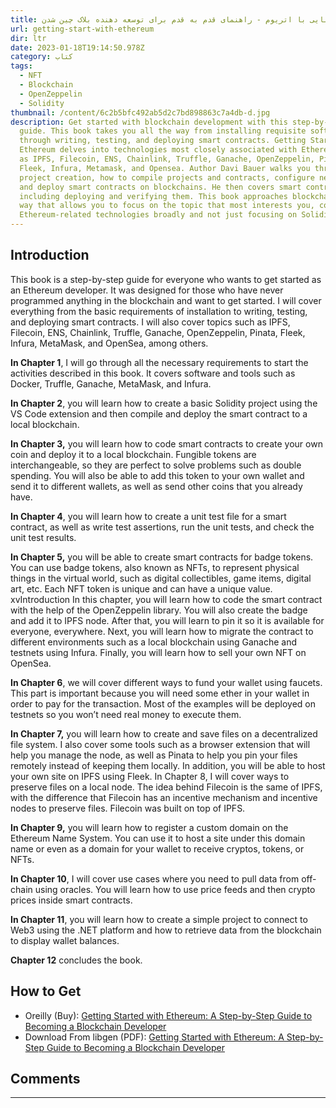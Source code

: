```yaml
---
title: آشنایی با اتریوم - راهنمای قدم به قدم برای توسعه دهنده بلاک چین شدن
url: getting-start-with-ethereum
dir: ltr
date: 2023-01-18T19:14:50.978Z
category: کتاب
tags:
  - NFT
  - Blockchain
  - OpenZeppelin
  - Solidity
thumbnail: /content/6c2b5bfc492ab5d2c7bd898863c7a4db-d.jpg
description: Get started with blockchain development with this step-by-step
  guide. This book takes you all the way from installing requisite software
  through writing, testing, and deploying smart contracts. Getting Started with
  Ethereum delves into technologies most closely associated with Ethereum, such
  as IPFS, Filecoin, ENS, Chainlink, Truffle, Ganache, OpenZeppelin, Pinata,
  Fleek, Infura, Metamask, and Opensea. Author Davi Bauer walks you through
  project creation, how to compile projects and contracts, configure networks,
  and deploy smart contracts on blockchains. He then covers smart contracts,
  including deploying and verifying them. This book approaches blockchain in a
  way that allows you to focus on the topic that most interests you, covering
  Ethereum-related technologies broadly and not just focusing on Solidity.
---
```


## Introduction

This book is a step-by-step guide for everyone who wants to get started
as an Ethereum developer. It was designed for those who have never
programmed anything in the blockchain and want to get started.
I will cover everything from the basic requirements of installation to
writing, testing, and deploying smart contracts. I will also cover topics such
as IPFS, Filecoin, ENS, Chainlink, Truffle, Ganache, OpenZeppelin, Pinata,
Fleek, Infura, MetaMask, and OpenSea, among others.

**In Chapter 1**, I will go through all the necessary requirements to start
the activities described in this book. It covers software and tools such as
Docker, Truffle, Ganache, MetaMask, and Infura.

**In Chapter 2**, you will learn how to create a basic Solidity project using
the VS Code extension and then compile and deploy the smart contract to
a local blockchain.

**In Chapter 3,** you will learn how to code smart contracts to create
your own coin and deploy it to a local blockchain. Fungible tokens are
interchangeable, so they are perfect to solve problems such as double
spending. You will also be able to add this token to your own wallet
and send it to different wallets, as well as send other coins that you
already have.

**In Chapter 4**, you will learn how to create a unit test file for a smart
contract, as well as write test assertions, run the unit tests, and check the
unit test results.

**In Chapter 5,** you will be able to create smart contracts for badge
tokens. You can use badge tokens, also known as NFTs, to represent
physical things in the virtual world, such as digital collectibles, game items,
digital art, etc. Each NFT token is unique and can have a unique value.
xvIntroduction In this chapter, you will learn how to code the smart contract with the help
of the OpenZeppelin library. You will also create the badge and add it to
IPFS node. After that, you will learn to pin it so it is available for everyone,
everywhere. Next, you will learn how to migrate the contract to different
environments such as a local blockchain using Ganache and testnets using
Infura. Finally, you will learn how to sell your own NFT on OpenSea.

**In Chapter 6**, we will cover different ways to fund your wallet using
faucets. This part is important because you will need some ether in your
wallet in order to pay for the transaction. Most of the examples will be
deployed on testnets so you won’t need real money to execute them.

**In Chapter 7,** you will learn how to create and save files on a
decentralized file system. I also cover some tools such as a browser
extension that will help you manage the node, as well as Pinata to help you
pin your files remotely instead of keeping them locally. In addition, you
will be able to host your own site on IPFS using Fleek.
In Chapter 8, I will cover ways to preserve files on a local node. The
idea behind Filecoin is the same of IPFS, with the difference that Filecoin
has an incentive mechanism and incentive nodes to preserve files. Filecoin
was built on top of IPFS.

**In Chapter 9,** you will learn how to register a custom domain on the
Ethereum Name System. You can use it to host a site under this domain
name or even as a domain for your wallet to receive cryptos, tokens,
or NFTs.

**In Chapter 10**, I will cover use cases where you need to pull data from
off-chain using oracles. You will learn how to use price feeds and then
crypto prices inside smart contracts.

**In Chapter 11**, you will learn how to create a simple project to connect
to Web3 using the .NET platform and how to retrieve data from the
blockchain to display wallet balances.

**Chapter 12** concludes the book.

## How to Get

-  Oreilly (Buy): [Getting Started with Ethereum: A Step-by-Step Guide to Becoming a Blockchain Developer](https://www.oreilly.com/library/view/getting-started-with/9781484280454/)
- Download From libgen (PDF): [Getting Started with Ethereum: A Step-by-Step Guide to Becoming a Blockchain Developer](http://libgen.is/book/index.php?md5=6C2B5BFC492AB5D2C7BD898863C7A4DB)


## Comments

<hr />